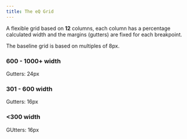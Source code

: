 ```yaml
---
title: The eQ Grid
---
```

A flexible grid based on __12__ columns, each column has a percentage calculated width and the margins (gutters) are fixed for each breakpoint.

The baseline grid is based on multiples of 8px.
### 600 - 1000+ width
Gutters: 24px
### 301 - 600 width
Gutters: 16px
### <300 width
GUtters: 16px
